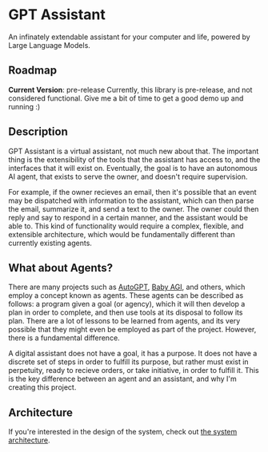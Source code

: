 # GPT Assistant

An infinately extendable assistant for your computer and life, powered by Large Language Models.

## Roadmap

**Current Version**: pre-release
Currently, this library is pre-release, and not considered functional. Give me a bit of time to get a good demo up and running :)

## Description

GPT Assistant is a virtual assistant, not much new about that. The important thing is the extensibility of the tools that the assistant has access to, and the interfaces that it will exist on. Eventually, the goal is to have an autonomous AI agent, that exists to serve the owner, and doesn't require supervision.

For example, if the owner recieves an email, then it's possible that an event may be dispatched with information to the assistant, which can then parse the email, summarize it, and send a text to the owner. The owner could then reply and say to respond in a certain manner, and the assistant would be able to. This kind of functionality would require a complex, flexible, and extensible architecture, which would be fundamentally different than currently existing agents.

## What about Agents?

There are many projects such as [AutoGPT](https://github.com/Significant-Gravitas/Auto-GPT), [Baby AGI](https://github.com/yoheinakajima/babyagi), and others, which employ a concept known as agents. These agents can be described as follows: a program given a goal (or agency), which it will then develop a plan in order to complete, and then use tools at its disposal to follow its plan. There are a lot of lessons to be learned from agents, and its very possible that they might even be employed as part of the project. However, there is a fundamental difference.

A digital assistant does not have a goal, it has a purpose. It does not have a discrete set of steps in order to fulfill its purpose, but rather must exist in perpetuity, ready to recieve orders, or take initiative, in order to fulfill it. This is the key difference between an agent and an assistant, and why I'm creating this project.

## Architecture

If you're interested in the design of the system, check out [the system architecture](https://github.com/AidanTilgner/GPT-Assistant/blob/master/Architecture.md).
